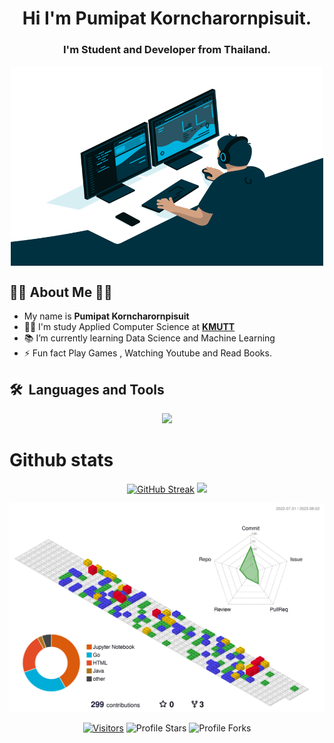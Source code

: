 
<h1 align="center">Hi  I'm Pumipat Korncharornpisuit.</h1>
<h3 align="center">I'm Student and Developer from Thailand.</h3>

<p align="center">
    <img align="center" alt="GIF" src="https://github.com/o0SoloWolf0o/o0SoloWolf0o/blob/main/code.gif?raw=true" width="500" height="320" />
</p>

<h2> 🙋‍♂️ About Me 🙋‍♂️</h2>

- My name is **Pumipat Korncharornpisuit**
- 🧑‍🎓 I'm study Applied Computer Science at  **[KMUTT](https://www.kmutt.ac.th/)**
- 📚 I’m currently learning Data Science and Machine Learning
- ⚡ Fun fact Play Games , Watching Youtube and Read Books.

<p align="center">
  <summary><h2> 🛠️&nbsp;&nbsp;Languages&nbsp;and&nbsp;Tools</h2></summary>
  <a href="https://skillicons.dev">
    <p align="center">
    <img src="https://skillicons.dev/icons?i=github,git,discord,bots,sketchup,postman,docker,kubernetes,go,heroku,java,js,cpp,py,html,css,react,mysql,mongodb,arduino,md,ps,pr,ae,ai,azure,bootstrap,vscode,linux,nginx,stackoverflow,figma&perline=8" />
    </p>
  </a>
</p>

</p>


<summary><h1>Github stats</h1></summary>

  <div align="center">

  [![GitHub Streak](https://github-readme-streak-stats.herokuapp.com?user=o0SoloWolf0o&theme=graywhite&hide_border=true&date_format=j%20M%5B%20Y%5D)](https://git.io/streak-stats)
    <a href="https://github.com/o0SoloWolf0o">
    <img height="180em" src="https://github-readme-stats.vercel.app/api?username=o0SoloWolf0o&show_icons=true&theme=graywhite&include_all_commits=true&count_private=true"/>
  </div>
  
  ![](./profile-3d-contrib/profile-gitblock.svg)

  <div align="center">
    <img src="https://komarev.com/ghpvc/?username=o0SoloWolf0o&label=Profile%20Views&color=bcbcbc&style=flat&label=Visitors" alt="Visitors"></a>
    <img src="https://img.shields.io/badge/dynamic/json?&label=Total%20Stars&color=bcbcbc&style=flat&style=for-the-badge&query=%24.stars&url=https://api.github-star-counter.workers.dev/user/o0SoloWolf0o" alt="Profile Stars"></a>
    <img src="https://img.shields.io/badge/dynamic/json?&label=Total%20Forks&color=bcbcbc&style=flat&style=for-the-badge&query=%24.forks&url=https://api.github-star-counter.workers.dev/user/o0SoloWolf0o" alt="Profile Forks"></a>
  </div>

  <!-- ![Snake animation](https://github.com/o0SoloWolf0o/o0SoloWolf0o/blob/output/github-contribution-grid-snake.gif) -->